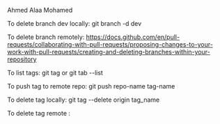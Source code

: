 Ahmed Alaa Mohamed


To delete branch dev locally:
    git branch -d dev 
    
To delete branch remotely:
    https://docs.github.com/en/pull-requests/collaborating-with-pull-requests/proposing-changes-to-your-work-with-pull-requests/creating-and-deleting-branches-within-your-repository
    
    
To list tags:
    git tag 
    or git tab --list 
    
 To push tag to remote repo: git push repo-name tag-name
    
  
  
To delete tag locally: 
    git tag --delete origin tag_name 
   
   
To delete tag remote :
    
    
 
